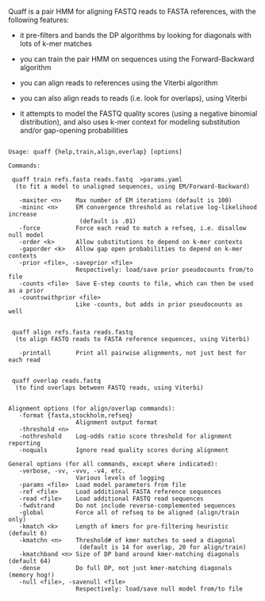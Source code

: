 Quaff is a pair HMM for aligning FASTQ reads to FASTA references,
with the following features:

- it pre-filters and bands the DP algorithms by looking for diagonals
  with lots of k-mer matches

- you can train the pair HMM on sequences using the Forward-Backward
  algorithm

- you can align reads to references using the Viterbi algorithm

- you can also align reads to reads (i.e. look for overlaps), using
  Viterbi

- it attempts to model the FASTQ quality scores (using a negative
  binomial distribution), and also uses k-mer context for modeling
  substitution and/or gap-opening probabilities


<pre><code>
Usage: quaff {help,train,align,overlap} [options]

Commands:

 quaff train refs.fasta reads.fastq  &gt;params.yaml
  (to fit a model to unaligned sequences, using EM/Forward-Backward)

   -maxiter &lt;n&gt;    Max number of EM iterations (default is 100)
   -mininc &lt;n&gt;     EM convergence threshold as relative log-likelihood increase
                    (default is .01)
   -force          Force each read to match a refseq, i.e. disallow null model
   -order &lt;k&gt;      Allow substitutions to depend on k-mer contexts
   -gaporder &lt;k&gt;   Allow gap open probabilities to depend on k-mer contexts
   -prior &lt;file&gt;, -saveprior &lt;file&gt;
                   Respectively: load/save prior pseudocounts from/to file
   -counts &lt;file&gt;  Save E-step counts to file, which can then be used as a prior
   -countswithprior &lt;file&gt;
                   Like -counts, but adds in prior pseudocounts as well


 quaff align refs.fasta reads.fastq
  (to align FASTQ reads to FASTA reference sequences, using Viterbi)

   -printall       Print all pairwise alignments, not just best for each read


 quaff overlap reads.fastq
  (to find overlaps between FASTQ reads, using Viterbi)


Alignment options (for align/overlap commands):
   -format {fasta,stockholm,refseq}
                   Alignment output format
   -threshold &lt;n&gt;
   -nothreshold    Log-odds ratio score threshold for alignment reporting
   -noquals        Ignore read quality scores during alignment

General options (for all commands, except where indicated):
   -verbose, -vv, -vvv, -v4, etc.
                   Various levels of logging
   -params &lt;file&gt;  Load model parameters from file
   -ref &lt;file&gt;     Load additional FASTA reference sequences
   -read &lt;file&gt;    Load additional FASTQ read sequences
   -fwdstrand      Do not include reverse-complemented sequences
   -global         Force all of refseq to be aligned (align/train only)
   -kmatch &lt;k&gt;     Length of kmers for pre-filtering heuristic (default 6)
   -kmatchn &lt;n&gt;    Threshold# of kmer matches to seed a diagonal
                    (default is 14 for overlap, 20 for align/train)
   -kmatchband &lt;n&gt; Size of DP band around kmer-matching diagonals (default 64)
   -dense          Do full DP, not just kmer-matching diagonals (memory hog!)
   -null &lt;file&gt;, -savenull &lt;file&gt;
                   Respectively: load/save null model from/to file

</code></pre>
